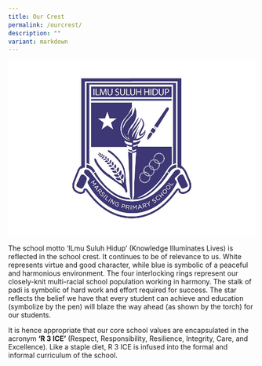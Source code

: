 ```yaml
---
title: Our Crest
permalink: /ourcrest/
description: ""
variant: markdown
---
```

![](/images/MPS%20Logos%20(School%20&%2060th%20Anniversary)%200710-01.jpg)

The school motto ‘ILmu Suluh Hidup’ (Knowledge Illuminates Lives) is reflected in the school crest. It continues to be of relevance to us. White represents virtue and good character, while blue is symbolic of a peaceful and harmonious environment. The four interlocking rings represent our closely-knit multi-racial school population working in harmony. The stalk of padi is symbolic of hard work and effort required for success. The star reflects the belief we have that every student can achieve and education (symbolize by the pen) will blaze the way ahead (as shown by the torch) for our students.  

It is hence appropriate that our core school values are encapsulated in the acronym **‘R 3 ICE’** (Respect, Responsibility, Resilience, Integrity, Care, and Excellence). Like a staple diet, R 3 ICE is infused into the formal and informal curriculum of the school.